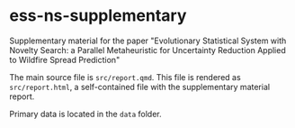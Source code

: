 # ess-ns-supplementary
Supplementary material for the paper "Evolutionary Statistical System with Novelty Search: a Parallel Metaheuristic for Uncertainty Reduction Applied to Wildfire Spread Prediction"

The main source file is `src/report.qmd`. This file is rendered as `src/report.html`, a self-contained file with the supplementary material report.

Primary data is located in the `data` folder.


